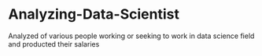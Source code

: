 # Analyzing-Data-Scientist
Analyzed of various people working or seeking to work in data science field and producted their salaries
